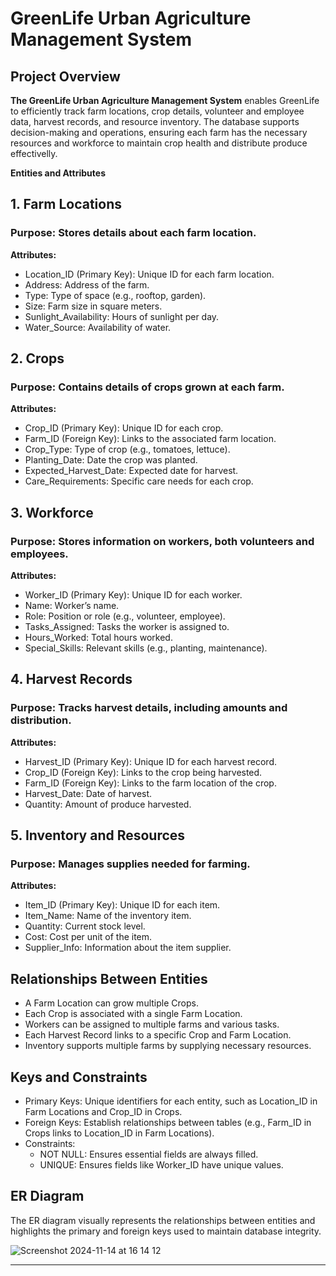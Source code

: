 

# GreenLife Urban Agriculture Management System
## Project Overview
**The GreenLife Urban Agriculture Management System** enables GreenLife to efficiently track farm locations, crop details, volunteer and employee data, harvest records, and resource inventory. 
The database supports decision-making and operations, ensuring each farm has the necessary resources and workforce to maintain crop health and distribute produce effectivelly.

**Entities and Attributes**
## 1. Farm Locations
### Purpose: Stores details about each farm location.
**Attributes:**
- Location_ID (Primary Key): Unique ID for each farm location.
- Address: Address of the farm.
- Type: Type of space (e.g., rooftop, garden).
- Size: Farm size in square meters.
- Sunlight_Availability: Hours of sunlight per day.
- Water_Source: Availability of water.

## 2. Crops
### Purpose: Contains details of crops grown at each farm.
**Attributes:**
- Crop_ID (Primary Key): Unique ID for each crop.
- Farm_ID (Foreign Key): Links to the associated farm location.
- Crop_Type: Type of crop (e.g., tomatoes, lettuce).
- Planting_Date: Date the crop was planted.
- Expected_Harvest_Date: Expected date for harvest.
- Care_Requirements: Specific care needs for each crop.

## 3. Workforce
### Purpose: Stores information on workers, both volunteers and employees.
**Attributes:**
- Worker_ID (Primary Key): Unique ID for each worker.
- Name: Worker’s name.
- Role: Position or role (e.g., volunteer, employee).
- Tasks_Assigned: Tasks the worker is assigned to.
- Hours_Worked: Total hours worked.
- Special_Skills: Relevant skills (e.g., planting, maintenance).

## 4. Harvest Records
### Purpose: Tracks harvest details, including amounts and distribution.
**Attributes:**
- Harvest_ID (Primary Key): Unique ID for each harvest record.
- Crop_ID (Foreign Key): Links to the crop being harvested.
- Farm_ID (Foreign Key): Links to the farm location of the crop.
- Harvest_Date: Date of harvest.
- Quantity: Amount of produce harvested.

## 5. Inventory and Resources
### Purpose: Manages supplies needed for farming.
**Attributes:**
- Item_ID (Primary Key): Unique ID for each item.
- Item_Name: Name of the inventory item.
- Quantity: Current stock level.
- Cost: Cost per unit of the item.
- Supplier_Info: Information about the item supplier.

## Relationships Between Entities

- A Farm Location can grow multiple Crops.
- Each Crop is associated with a single Farm Location.
- Workers can be assigned to multiple farms and various tasks.
- Each Harvest Record links to a specific Crop and Farm Location.
- Inventory supports multiple farms by supplying necessary resources.

## Keys and Constraints

- Primary Keys: Unique identifiers for each entity, such as Location_ID in Farm Locations and Crop_ID in Crops.
- Foreign Keys: Establish relationships between tables (e.g., Farm_ID in Crops links to Location_ID in Farm Locations).
- Constraints:
  - NOT NULL: Ensures essential fields are always filled.
  - UNIQUE: Ensures fields like Worker_ID have unique values.

## ER Diagram
The ER diagram visually represents the relationships between entities and highlights the primary and foreign keys used to maintain database integrity.

![Screenshot 2024-11-14 at 16 14 12](https://github.com/user-attachments/assets/09014c21-3b20-460a-9f96-1b5778623a15)

---

